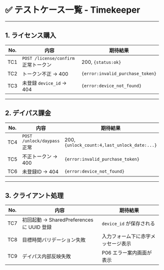 # ✅ テストケース一覧 - Timekeeper

---

## 1. ライセンス購入

|No.|内容|期待結果|
|---|---|---|
|TC1|`POST /license/confirm` 正常トークン|200, `{status:ok}`|
|TC2|トークン不正 → 400|`{error:invalid_purchase_token}`|
|TC3|未登録 `device_id` → 404|`{error:device_not_found}`|

---

## 2. デイパス課金

|No.|内容|期待結果|
|---|---|---|
|TC4|`POST /unlock/daypass` 正常|200, `{unlock_count:4,last_unlock_date:...}`|
|TC5|不正トークン → 400|`{error:invalid_purchase_token}`|
|TC6|未登録ID → 404|`{error:device_not_found}`|

---

## 3. クライアント処理

| No. | 内容                                 | 期待結果               |
| --- | ---------------------------------- | ------------------ |
| TC7 | 初回起動 → SharedPreferences に UUID 登録 | `device_id` が保存される |
| TC8 | 目標時間バリデーション失敗                      | 入力フォーム下に赤字メッセージ表示  |
| TC9 | デイパス内部反映失敗                         | P06 エラー案内画面が表示     |